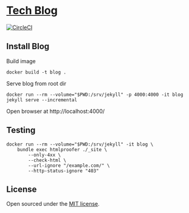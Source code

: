# [Tech Blog](http://moiseevigor.github.io)

[![CircleCI](https://circleci.com/gh/moiseevigor/moiseevigor.github.io/tree/master.svg?style=svg)](https://circleci.com/gh/moiseevigor/moiseevigor.github.io/tree/master)

## Install Blog

Build image

```
docker build -t blog .
```

Serve blog from root dir

```
docker run --rm --volume="$PWD:/srv/jekyll" -p 4000:4000 -it blog jekyll serve --incremental
```

Open browser at http://localhost:4000/

## Testing

```
docker run --rm --volume="$PWD:/srv/jekyll" -it blog \
    bundle exec htmlproofer ./_site \
        --only-4xx \
        --check-html \
        --url-ignore "/example.com/" \
        --http-status-ignore "403"
```


## License

Open sourced under the [MIT license](LICENSE.md).
